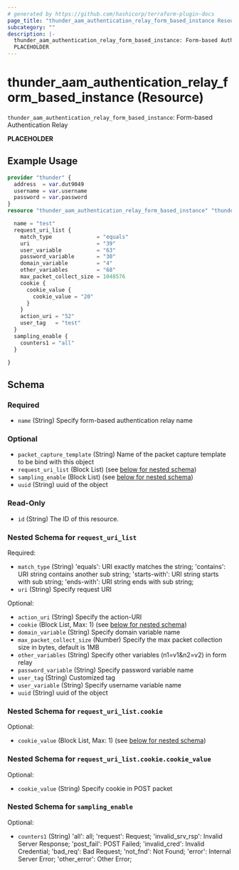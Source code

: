 ```yaml
---
# generated by https://github.com/hashicorp/terraform-plugin-docs
page_title: "thunder_aam_authentication_relay_form_based_instance Resource - terraform-provider-thunder"
subcategory: ""
description: |-
  thunder_aam_authentication_relay_form_based_instance: Form-based Authentication Relay
  PLACEHOLDER
---
```


# thunder_aam_authentication_relay_form_based_instance (Resource)

`thunder_aam_authentication_relay_form_based_instance`: Form-based Authentication Relay

__PLACEHOLDER__

## Example Usage

```terraform
provider "thunder" {
  address  = var.dut9049
  username = var.username
  password = var.password
}
resource "thunder_aam_authentication_relay_form_based_instance" "thunder_aam_authentication_relay_form_based_instance" {

  name = "test"
  request_uri_list {
    match_type              = "equals"
    uri                     = "39"
    user_variable           = "63"
    password_variable       = "30"
    domain_variable         = "4"
    other_variables         = "68"
    max_packet_collect_size = 1048576
    cookie {
      cookie_value {
        cookie_value = "20"
      }
    }
    action_uri = "52"
    user_tag   = "test"
  }
  sampling_enable {
    counters1 = "all"
  }

}
```

<!-- schema generated by tfplugindocs -->
## Schema

### Required

- `name` (String) Specify form-based authentication relay name

### Optional

- `packet_capture_template` (String) Name of the packet capture template to be bind with this object
- `request_uri_list` (Block List) (see [below for nested schema](#nestedblock--request_uri_list))
- `sampling_enable` (Block List) (see [below for nested schema](#nestedblock--sampling_enable))
- `uuid` (String) uuid of the object

### Read-Only

- `id` (String) The ID of this resource.

<a id="nestedblock--request_uri_list"></a>
### Nested Schema for `request_uri_list`

Required:

- `match_type` (String) 'equals': URI exactly matches the string; 'contains': URI string contains another sub string; 'starts-with': URI string starts with sub string; 'ends-with': URI string ends with sub string;
- `uri` (String) Specify request URI

Optional:

- `action_uri` (String) Specify the action-URI
- `cookie` (Block List, Max: 1) (see [below for nested schema](#nestedblock--request_uri_list--cookie))
- `domain_variable` (String) Specify domain variable name
- `max_packet_collect_size` (Number) Specify the max packet collection size in bytes, default is 1MB
- `other_variables` (String) Specify other variables (n1=v1&n2=v2) in form relay
- `password_variable` (String) Specify password variable name
- `user_tag` (String) Customized tag
- `user_variable` (String) Specify username variable name
- `uuid` (String) uuid of the object

<a id="nestedblock--request_uri_list--cookie"></a>
### Nested Schema for `request_uri_list.cookie`

Optional:

- `cookie_value` (Block List, Max: 1) (see [below for nested schema](#nestedblock--request_uri_list--cookie--cookie_value))

<a id="nestedblock--request_uri_list--cookie--cookie_value"></a>
### Nested Schema for `request_uri_list.cookie.cookie_value`

Optional:

- `cookie_value` (String) Specify cookie in POST packet




<a id="nestedblock--sampling_enable"></a>
### Nested Schema for `sampling_enable`

Optional:

- `counters1` (String) 'all': all; 'request': Request; 'invalid_srv_rsp': Invalid Server Response; 'post_fail': POST Failed; 'invalid_cred': Invalid Credential; 'bad_req': Bad Request; 'not_fnd': Not Found; 'error': Internal Server Error; 'other_error': Other Error;


